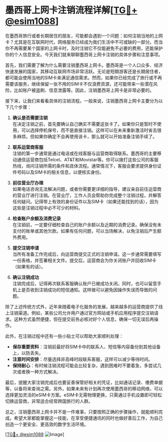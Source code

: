 # 墨西哥上网卡注销流程详解[[TG💪+ @esim1088](https://t.me/s/esim1088)]

在墨西哥旅行或者长期居住的朋友，可能都会遇到一个问题：如何注销当地的上网卡？尤其是在互联网时代，网络服务已经成为我们生活中不可或缺的一部分。而当你不再需要某个国家的上网卡时，及时注销它不仅能避免不必要的费用，还能保护你的个人信息安全。今天我们就来聊聊墨西哥上网卡注销的具体步骤和注意事项。

首先，我们需要了解为什么需要注销墨西哥上网卡。墨西哥是一个人口众多、经济快速发展的国家，其移动互联网市场非常活跃。无论是短期游客还是长期居住者，都可能会使用当地的SIM卡来满足通信需求。然而，如果你已经完成了旅行或不再需要该服务，继续保留一张不用的SIM卡不仅浪费资源，还可能带来一些潜在风险，比如账户被盗刷、信息泄露等。因此，注销墨西哥上网卡是非常必要的。

接下来，让我们来看看具体的注销流程。一般来说，注销墨西哥上网卡主要分为以下几个步骤：

1. **确认是否需要注销**  
   在决定注销之前，首先要确认自己确实不需要这张卡了。如果你只是暂时不使用，可以选择停机保号，而不是直接注销。这样可以在未来重新激活时省去很多麻烦。但如果你确定不会再使用该卡，那么就可以开始准备注销手续了。

2. **联系运营商客服**  
   注销的第一步通常是通过电话或在线客服与运营商取得联系。墨西哥的主要移动通信运营商包括Telcel、AT&T和Movistar等。你可以拨打这些公司的客服热线，询问注销所需的条件和具体流程。通常情况下，客服会要求提供身份证件号码以及SIM卡的相关信息，以便核实身份。

3. **前往营业厅办理**  
   如果电话咨询无法解决问题，或者你需要更详细的指导，建议亲自前往运营商的营业厅进行注销。在营业厅，工作人员会帮助你完成整个注销过程，并解答任何疑问。记得带上有效的身份证件以及SIM卡（如果还能找到的话），因为这些是注销过程中必不可少的材料。

4. **检查账户余额及消费记录**  
   在注销前，一定要仔细检查自己的账户余额以及近期的消费记录。确保没有未支付的账单或其他欠款。如果有任何问题，可以当场解决，以免注销后产生额外费用。

5. **提交注销申请**  
   当所有准备工作完成后，向运营商提交正式的注销申请。这一步通常需要填写一份表格，并签署相关文件。提交后，运营商会为你关闭账户并回收SIM卡（如果有的话）。

6. **确认注销成功**  
   注销完成后，记得再次联系客服确认账户已被成功关闭。同时，也可以留意手机上是否收到注销成功的短信通知。这样做可以避免因操作失误而导致的问题。

除了上述传统方式外，近年来随着电子化服务的发展，越来越多的运营商提供了线上注销渠道。例如，某些公司允许用户通过官方网站或手机应用程序提交注销请求。这种方式虽然便捷，但在提交前务必核对好个人信息，确保一切无误后再操作。

此外，在注销过程中还有一些小贴士可以帮助大家顺利处理：

- **保存重要资料**：注销前最好将SIM卡中的联系人、短信等内容备份到其他设备上，以防丢失。
- **注意时间安排**：尽量选择非高峰时段联系客服，这样可以减少等待时间。
- **保持耐心**：有时候注销流程可能会比较复杂，遇到困难时不要着急，多尝试几次或者换一种方式解决。

最后，提醒大家注销完成后也要妥善保管好相关的凭证，比如通话记录、缴费单据等，以备将来查询之需。另外，如果未来有计划再次使用墨西哥的移动网络，可以选择更加灵活的eSIM卡方案。eSIM卡无需物理更换，只需通过手机设置即可轻松切换运营商，非常适合经常跨国旅行的人群。

总之，注销墨西哥上网卡并不是一件难事，只要按照正确的步骤操作，就能顺利完成。希望大家都能掌握这一技能，在享受便捷通讯的同时也做好善后工作，为自己创造一个更安全、更高效的数字生活环境。

[[TG💪+ @esim1088](https://t.me/s/esim1088) ![Image](https://i.postimg.cc/4NQfJmqS/Snipaste-2025-05-13-00-14-12.png)]